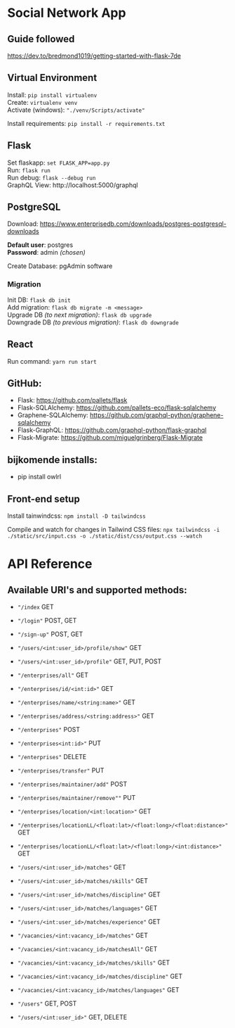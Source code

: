# Social Network App

## Guide followed
https://dev.to/bredmond1019/getting-started-with-flask-7de

## Virtual Environment
Install: `pip install virtualenv`  
Create: `virtualenv venv`  
Activate (windows): `"./venv/Scripts/activate"`  
  
Install requirements: `pip install -r requirements.txt`

## Flask
Set flaskapp: `set FLASK_APP=app.py`  
Run: `flask run`  
Run debug: `flask --debug run`   
GraphQL View: http://localhost:5000/graphql

## PostgreSQL
Download: https://www.enterprisedb.com/downloads/postgres-postgresql-downloads  
  
**Default user**: postgres  
**Password**: admin *(chosen)*  

Create Database: pgAdmin software

### Migration
Init DB: `flask db init`  
Add migration: `flask db migrate -m <message>`  
Upgrade DB *(to next migration)*: `flask db upgrade`  
Downgrade DB *(to previous migration)*: `flask db downgrade`  

## React
Run command: `yarn run start`

## GitHub:
- Flask: https://github.com/pallets/flask
- Flask-SQLAlchemy: https://github.com/pallets-eco/flask-sqlalchemy  
- Graphene-SQLAlchemy: https://github.com/graphql-python/graphene-sqlalchemy  
- Flask-GraphQL: https://github.com/graphql-python/flask-graphql  
- Flask-Migrate: https://github.com/miguelgrinberg/Flask-Migrate

## bijkomende installs:
- pip install owlrl


## Front-end setup
Install tainwindcss: `npm install -D tailwindcss`

Compile and watch for changes in Tailwind CSS files: `npx tailwindcss -i ./static/src/input.css -o ./static/dist/css/output.css --watch`


# API Reference
## Available URI's and supported methods:
- `"/index` GET
- `"/login"` POST, GET
- `"/sign-up"` POST, GET
- `"/users/<int:user_id>/profile/show"` GET
- `"/users/<int:user_id>/profile"` GET, PUT, POST

- `"/enterprises/all"` GET
- `"/enterprises/id/<int:id>"` GET
- `"/enterprises/name/<string:name>"` GET
- `"/enterprises/address/<string:address>"` GET
- `"/enterprises"` POST
- `"/enterprises<int:id>"` PUT
- `"/enterprises"` DELETE
- `"/enterprises/transfer"` PUT
- `"/enterprises/maintainer/add"` POST
- `"/enterprises/maintainer/remove""` PUT
- `"/enterprises/location/<int:location>"` GET
- `"/enterprises/locationLL/<float:lat>/<float:long>/<float:distance>"` GET
- `"/enterprises/locationLL/<float:lat>/<float:long>/<int:distance>"` GET

- `"/users/<int:user_id>/matches"` GET
- `"/users/<int:user_id>/matches/skills"` GET
- `"/users/<int:user_id>/matches/discipline"` GET
- `"/users/<int:user_id>/matches/languages"` GET
- `"/users/<int:user_id>/matches/experience"` GET
- `"/vacancies/<int:vacancy_id>/matches"` GET
- `"/vacancies/<int:vacancy_id>/matchesAll"` GET
- `"/vacancies/<int:vacancy_id>/matches/skills"` GET
- `"/vacancies/<int:vacancy_id>/matches/discipline"` GET
- `"/vacancies/<int:vacancy_id>/matches/languages"` GET

- `"/users"` GET, POST
- `"/users/<int:user_id>"` GET, DELETE
